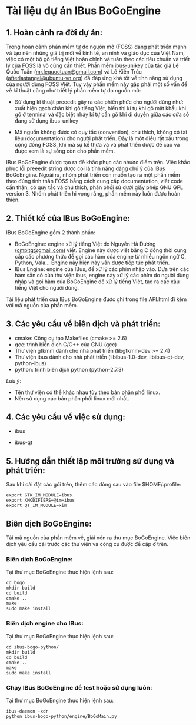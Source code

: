 # Tài liệu dự án IBus BoGoEngine #

## 1. Hoàn cảnh ra đời dự án: ##

Trong hoàn cảnh phần mềm tự do nguồn mở (FOSS) đang phát triển mạnh và tạo nên những giá trị mới về kinh tế, an ninh và giáo dục của Việt Nam, 
việc có một bộ gõ tiếng Việt hoàn chỉnh và tuân theo các tiêu chuẩn và triết lý của FOSS là vô cùng cần thiết. Phần mềm ibus-unikey của tác giả
 Lê Quốc Tuấn (mr.lequoctuan@gmail.com) và Lê Kiến Trúc (afterlastangel@ubuntu-vn.org) đã đáp ứng khá tốt về tính năng sử dụng của người dùng FOSS Việt.
 Tuy vậy phần mềm này gặp phải một số vấn đề về kĩ thuật cũng như triết lý phần mềm tự do nguồn mở:
 
 * Sử dụng kĩ thuật preeedit gây ra các phiền phức cho người dùng như: xuất hiện gạch chân khi gõ tiếng Việt, hiển thị kí tự khi gõ mật khẩu khi gõ ở terminal
 và đặc biệt nhảy kí tự cần gõ khi di duyển giữa các cửa sổ đang sử dụng ibus-unikey
 
 * Mã nguồn không được có quy tắc (convention), chú thích, không có tài liệu (documentation) cho người phát triển. Đây là một điều rất xấu trong cộng đồng FOSS, 
 khi mà sự kế thừa và và phát triển được đề cao và được xem là sự sống còn cho phần mềm.
 
IBus BoGoEngine được tạo ra để khắc phục các nhược điểm trên. Việc khắc phục lỗi preeedit string được coi là tính năng đáng chú ý của IBus BoGoEngine.
Ngoài ra, nhóm phát triển còn muốn tạo ra một phần mềm theo đúng tinh thần FOSS bằng cách cung cấp documentation, viết code cẩn thận, có quy tắc và chú thích, 
phân phối sử dưới giấy phép GNU GPL version 3. Nhóm phát triển hi vọng rằng, phần mềm này luôn được hoàn thiện.
 
## 2. Thiết kế của IBus BoGoEngine: ##
 
IBus BoGoEngine gồm 2 thành phần:
 
 - BoGoEngine: engine xử lý tiếng Việt do Nguyễn Hà Dương (cmpitg@gmail.com) viết. Engine này được viết bằng C đồng thời cung cấp các phương thức để gọi 
 các hàm của engine từ nhiều ngôn ngữ C, Python, Vala... Engine này hiện này vẫn được tiếp túc phát triển.
 - IBus Engine: engine của IBus, để xử lý các phím nhập vào. Dựa trên các hàm sẵn có của thư viện ibus, engine này xử lý các phím do người dùng nhập 
 và gọi hàm của BoGoEngine để xử lý tiếng Việt, tạo ra các xâu tiếng Việt cho người dùng.

Tài liệu phát triển của IBus BoGoEngine được ghi trong file API.html đi kèm với mã nguồn của phần mềm.
   
## 3. Các yêu cầu về biên dịch và phát triển: ##

 - cmake: Công cụ tạo Makefiles (cmake >= 2.6)
 - gcc: trình biên dịch C/C++ của GNU (gcc)
 - Thư viện gtkmm dành cho nhà phát triển (libgtkmm-dev >= 2.4)
 - Thư viện ibus dành cho nhà phát triển (libibus-1.0-dev, libibus-qt-dev, python-ibus)
 - python: trình biên dịch python (python-2.7.3)
 
 _Lưu ý_:
 
  - Tên thư viện có thể khác nhau tùy theo bản phân phối linux.
  - Nên sử dụng các bản phân phối linux mới nhất.
  
## 4. Các yêu cầu về việc sử dụng: ##
  
  - ibus
  
  - ibus-qt
  
## 5. Hướng dẫn thiết lập môi trường sử dụng và phát triển: ##

Sau khi cài đặt các gói trên, thêm các dòng sau vào file $HOME/.profile:

    export GTK_IM_MODULE=ibus
    export XMODIFIERS=@im=ibus
    export QT_IM_MODULE=xim

## Biên dịch BoGoEngine: ##

Tải mã nguồn của phần mềm về, giải nén ra thư mục BoGoEngine. Việc biên dịch yêu cầu cái trước các thư viện và công cụ được đề cập ở trên.

### Biên dịch BoGoEngine: ###

  Tại thư mục BoGoEngine thực hiện lệnh sau:

    cd bogo
    mkdir build
    cd build
    cmake ..
    make
    sudo make install

### Biên dịch engine cho IBus: ###
  
  Tại thư mục BoGoEngine thực hiện lệnh sau:

    cd ibus-bogo-python/
    mkdir build
    cd build
    cmake ..
    make
    sudo make install

### Chạy IBus BoGoEngine để test hoặc sử dụng luôn: ###
  
  Tại thư mục BoGoEngine thực hiện lệnh sau:
  
    ibus-daemon -xdr
    python ibus-bogo-python/engine/BoGoMain.py

 
 
 
